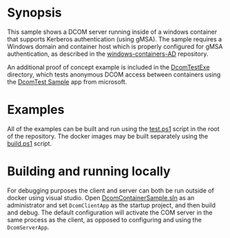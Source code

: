 # Synopsis

This sample shows a DCOM server running inside of a windows container that supports Kerberos authentication (using gMSA). The sample requires a Windows domain and container host which is properly configured for gMSA authentication, as described in the [windows-containers-AD](https://github.com/plooploops/windows-containers-AD) repository.

An additional proof of concept example is included in the [DcomTestExe](./DcomTestExe) directory, which tests anonymous DCOM access between containers using the [DcomTest Sample](https://support.microsoft.com/en-us/help/259011/sample-a-simple-dcom-client-server-test-application) app from microsoft.

# Examples

All of the examples can be built and run using the [test.ps1](./test.ps1) script in the root of the repository. The docker images may be built separately using the [build.ps1](./build.ps1) script.

# Building and running locally

For debugging purposes the client and server can both be run outside of docker using visual studio. Open [DcomContainerSample.sln](./DcomContainerSample.sln) as an administrator and set `DcomClientApp` as the startup project, and then build and debug. The default configuration will activate the COM server in the same process as the client, as opposed to configuring and using the `DcomServerApp`.